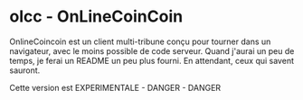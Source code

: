 # olcc - OnLineCoinCoin

OnlineCoincoin est un client multi-tribune conçu pour tourner dans un navigateur, avec le moins possible de code serveur.
Quand j'aurai un peu de temps, je ferai un README un peu plus fourni.
En attendant, ceux qui savent sauront.

Cette version est EXPERIMENTALE - DANGER - DANGER